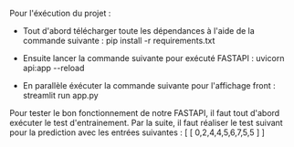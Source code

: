 Pour l'éxécution du projet : 

- Tout d'abord télécharger toute les dépendances à l'aide de la commande suivante : 
pip install -r requirements.txt

- Ensuite lancer la commande suivante pour exécuté FASTAPI : 
uvicorn api:app --reload 

- En parallèle éxécuter la commande suivante pour l'affichage front : 
streamlit run app.py

Pour tester le bon fonctionnement de notre FASTAPI, il faut tout d'abord exécuter le test d'entrainement.
Par la suite, il faut réaliser le test suivant pour la prediction avec les entrées suivantes : 
[
  [
    0,2,4,4,5,6,7,5,5
  ]
]